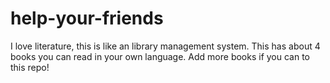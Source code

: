 # help-your-friends
I love literature, this is like an library management system. This has about 4 books you can read in your own language. Add more books if you can to this repo!
